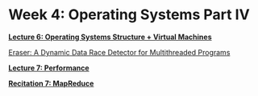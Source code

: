 # Week 4: Operating Systems Part IV

[**Lecture 6: Operating Systems Structure + Virtual Machines**](Week%204%20Operating%20Systems%20Part%20IV%203ca4fb21f9da48bbbceafde3853ab96f/Lecture%206%20Operating%20Systems%20Structure%20+%20Virtual%20Ma%201f1b66df490446b99b666716b342b158.md)

[Eraser: A Dynamic Data Race Detector for Multithreaded Programs](Week%204%20Operating%20Systems%20Part%20IV%203ca4fb21f9da48bbbceafde3853ab96f/Eraser%20A%20Dynamic%20Data%20Race%20Detector%20for%20Multithrea%209f11a650c87b49afb9952a99bc727757.md)

[**Lecture 7: Performance**](Week%204%20Operating%20Systems%20Part%20IV%203ca4fb21f9da48bbbceafde3853ab96f/Lecture%207%20Performance%2071568b6788eb4bd29bd73f67018f8a62.md)

[**Recitation 7: MapReduce**](Week%204%20Operating%20Systems%20Part%20IV%203ca4fb21f9da48bbbceafde3853ab96f/Recitation%207%20MapReduce%20d9e9b51654b24a9f86ec0de05c5faa4e.md)